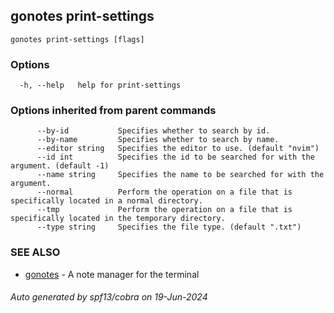 ## gonotes print-settings



```
gonotes print-settings [flags]
```

### Options

```
  -h, --help   help for print-settings
```

### Options inherited from parent commands

```
      --by-id           Specifies whether to search by id.
      --by-name         Specifies whether to search by name.
      --editor string   Specifies the editor to use. (default "nvim")
      --id int          Specifies the id to be searched for with the argument. (default -1)
      --name string     Specifies the name to be searched for with the argument.
      --normal          Perform the operation on a file that is specifically located in a normal directory.
      --tmp             Perform the operation on a file that is specifically located in the temporary directory.
      --type string     Specifies the file type. (default ".txt")
```

### SEE ALSO

* [gonotes](gonotes.md)	 - A note manager for the terminal

###### Auto generated by spf13/cobra on 19-Jun-2024

